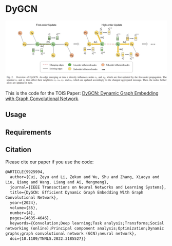 # DyGCN

<img src="dygcn.png" alt="model" style="zoom: 50%;" />

This is the code for the TOIS Paper: [DyGCN: Dynamic Graph Embedding with Graph Convolutional Network](https://ieeexplore.ieee.org/document/9925994).

## Usage


## Requirements


## Citation

Please cite our paper if you use the code:

```
@ARTICLE{9925994,
  author={Cui, Zeyu and Li, Zekun and Wu, Shu and Zhang, Xiaoyu and Liu, Qiang and Wang, Liang and Ai, Mengmeng},
  journal={IEEE Transactions on Neural Networks and Learning Systems}, 
  title={DyGCN: Efficient Dynamic Graph Embedding With Graph Convolutional Network}, 
  year={2024},
  volume={35},
  number={4},
  pages={4635-4646},
  keywords={Convolution;Deep learning;Task analysis;Transforms;Social networking (online);Principal component analysis;Optimization;Dynamic graphs;graph convolutional network (GCN);neural network},
  doi={10.1109/TNNLS.2022.3185527}}
```
